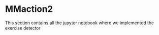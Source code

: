# MMaction2

This section contains all the jupyter notebook where we implemented the exercise detector






